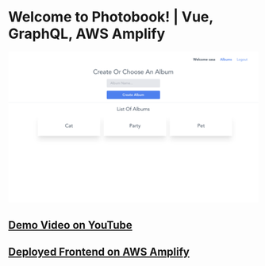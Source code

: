 # Welcome to Photobook! | Vue, GraphQL, AWS Amplify

<img src="/src/assets/album.png" width="800">

## <a href="https://youtu.be/UTkim0GM57k"> Demo Video on YouTube </a>

## <a href="https://master.d372izwpopfahw.amplifyapp.com/"> Deployed Frontend on AWS Amplify</a>

